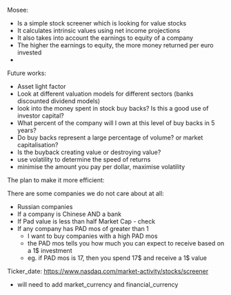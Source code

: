 Mosee: 
- Is a simple stock screener which is looking for value stocks
- It calculates intrinsic values using net income projections
- It also takes into account the earnings to equity of a company
- The higher the earnings to equity, the more money returned per euro invested
- 

Future works:
- Asset light factor
- Look at different valuation models for different sectors (banks discounted dividend models)
- look into the money spent in stock buy backs? Is this a good use of investor capital?
- What percent of the company will I own at this level of buy backs in 5 years?
- Do buy backs represent a large percentage of volume? or market capitalisation?
- Is the buyback creating value or destroying value?
- use volatility to determine the speed of returns
- minimise the amount you pay per dollar, maximise volatility

The plan to make it more efficient:

There are some companies we do not care about at all:
- Russian companies
- If a company is Chinese AND a bank
- If Pad value is less than half Market Cap - check 
- If any company has PAD mos of greater than 1
  - I want to buy companies with a high PAD mos 
  - the PAD mos tells you how much you can expect to receive based on a 1$ investment
  - eg. if PAD mos is 17, then you spend 17$ and receive a 1$ value

Ticker_date: https://www.nasdaq.com/market-activity/stocks/screener
- will need to add market_currency and financial_currency

